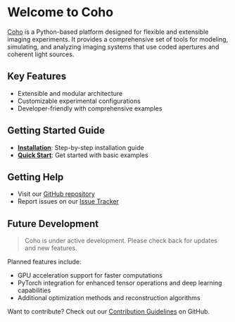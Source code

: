 # Welcome to Coho

[Coho](https://github.com/dgursoy/coho) is a Python-based platform designed for flexible and extensible imaging experiments. It provides a comprehensive set of tools for modeling, simulating, and analyzing imaging systems that use coded apertures and coherent light sources.

## Key Features

* Extensible and modular architecture
* Customizable experimental configurations
* Developer-friendly with comprehensive examples

## Getting Started Guide

* [**Installation**](installation.md): Step-by-step installation guide
* [**Quick Start**](quickstart.md): Get started with basic examples

## Getting Help

* Visit our [GitHub repository](https://github.com/dgursoy/coho)
* Report issues on our [Issue Tracker](https://github.com/dgursoy/coho/issues)

## Future Development

> Coho is under active development. Please check back for updates and new features.

Planned features include:

* GPU acceleration support for faster computations
* PyTorch integration for enhanced tensor operations and deep learning capabilities
* Additional optimization methods and reconstruction algorithms

Want to contribute? Check out our [Contribution Guidelines](contributing/index.md) on GitHub.
